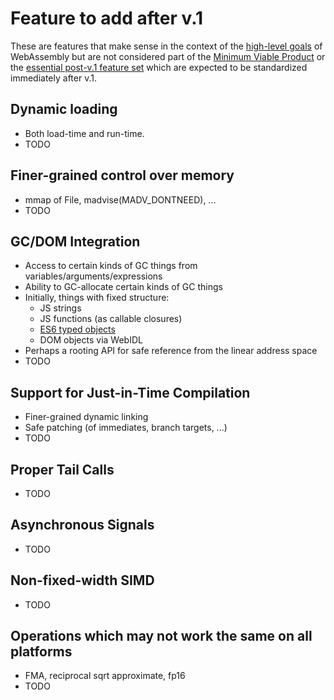 # Feature to add after v.1

These are features that make sense in the context of the 
[high-level goals](HighLevelGoals.md) of WebAssembly but are not considered part of the
[Minimum Viable Product](V1.md) or the [essential post-v.1 feature set](EssentialPostV1Features.md)
which are expected to be standardized immediately after v.1.

## Dynamic loading
 * Both load-time and run-time.
 * TODO

## Finer-grained control over memory
 * mmap of File, madvise(MADV_DONTNEED), ...
 * TODO
 
## GC/DOM Integration
 * Access to certain kinds of GC things from variables/arguments/expressions
 * Ability to GC-allocate certain kinds of GC things
 * Initially, things with fixed structure:
   * JS strings
   * JS functions (as callable closures)
   * [ES6 typed objects](https://github.com/nikomatsakis/typed-objects-explainer/)
   * DOM objects via WebIDL
 * Perhaps a rooting API for safe reference from the linear address space
 * TODO

## Support for Just-in-Time Compilation
 * Finer-grained dynamic linking
 * Safe patching (of immediates, branch targets, ...)
 * TODO
 
## Proper Tail Calls
 * TODO
 
## Asynchronous Signals
 * TODO

## Non-fixed-width SIMD
 * TODO
 
## Operations which may not work the same on all platforms
 * FMA, reciprocal sqrt approximate, fp16
 * TODO
